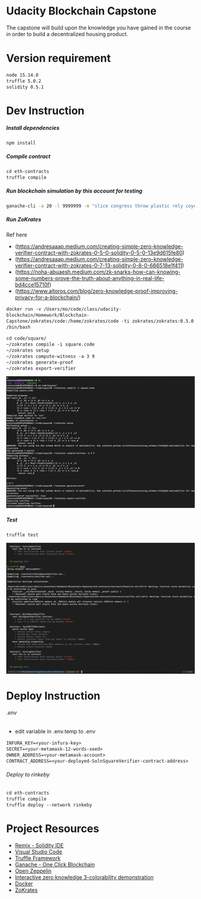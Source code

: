 # Udacity Blockchain Capstone

The capstone will build upon the knowledge you have gained in the course in order to build a decentralized housing product. 

# Version requirement
```
node 15.14.0
truffle 5.0.2
solidity 0.5.1
```

# Dev Instruction 

##### Install dependencies
```
npm install
```

##### Compile contract
```
cd eth-contracts
truffle compile
```

##### Run blockchain simulation by this account for testing
```bash
ganache-cli -a 20 -l 9999999 -m "slice congress throw plastic rely coyote margin myself together manage romance actress"
```

##### Run ZoKrates

Ref here
* (https://andresaaap.medium.com/creating-simple-zero-knowledge-verifier-contract-with-zokrates-0-5-0-solidity-0-5-0-13e9d615fe80)
* (https://andresaaap.medium.com/creating-simple-zero-knowledge-verifier-contract-with-zokrates-0-7-13-solidity-0-8-0-666518e1f411)
* (https://noha-abuaesh.medium.com/zk-snarks-how-can-knowing-some-numbers-prove-the-truth-about-anything-in-real-life-bd4cce15710f)
* (https://www.altoros.com/blog/zero-knowledge-proof-improving-privacy-for-a-blockchain/)

```
docker run -v /Users/mo/code/class/udacity-blockchain/Homework/Blockchain-Capstone/zokrates/code:/home/zokrates/code -ti zokrates/zokrates:0.5.0 /bin/bash
```

```
cd code/square/
~/zokrates compile -i square.code
~/zokrates setup
~/zokrates compute-witness -a 3 9
~/zokrates generate-proof
~/zokrates export-verifier
```

![Zokrates](images/zokrates.png)

##### Test
```
truffle test
```

![Test](images/test.png)

# Deploy Instruction

###### .env
* edit variable in .env.temp to .env
```
INFURA_KEY=<your-infura-key>
SECRET=<your-metamask-12-words-seed>
OWNER_ADDRESS=<your-metamask-account>
CONTRACT_ADDRESS=<your-deployed-SolnSquareVerifier-contract-address>
```

###### Deploy to rinkeby
```
cd eth-contracts
truffle compile
truffle deploy --network rinkeby
```

# Project Resources

* [Remix - Solidity IDE](https://remix.ethereum.org/)
* [Visual Studio Code](https://code.visualstudio.com/)
* [Truffle Framework](https://truffleframework.com/)
* [Ganache - One Click Blockchain](https://truffleframework.com/ganache)
* [Open Zeppelin ](https://openzeppelin.org/)
* [Interactive zero knowledge 3-colorability demonstration](http://web.mit.edu/~ezyang/Public/graph/svg.html)
* [Docker](https://docs.docker.com/install/)
* [ZoKrates](https://github.com/Zokrates/ZoKrates)
